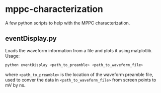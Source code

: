 # mppc-characterization
A few python scripts to help with the MPPC characterization.

## eventDisplay.py
Loads the waveform information from a file and plots it using matplotlib. Usage:
```bash
python eventDisplay <path_to_preamble> <path_to_waveform_file>
```
where ```<path_to_preamble>``` is the location of the waveform preamble file,
used to conver the data in ```<path_to_waveform_file>``` from screen points to mV by ns.
